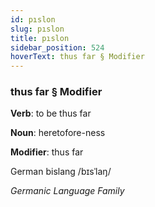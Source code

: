 ```yaml
---
id: pıslon
slug: pıslon
title: pıslon
sidebar_position: 524
hoverText: thus far § Modifier
---
```


### thus far § Modifier

**Verb**: to be thus far

**Noun**: heretofore-ness

**Modifier**: thus far

German bislang /bɪsˈlaŋ/

*Germanic Language Family*